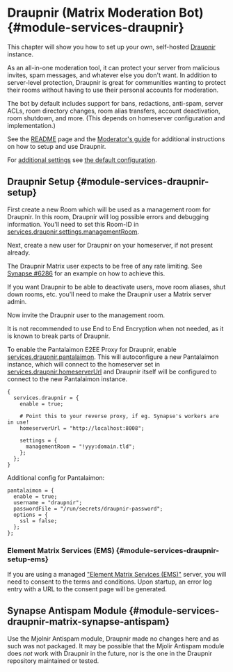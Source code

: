 # Draupnir (Matrix Moderation Bot) {#module-services-draupnir}

This chapter will show you how to set up your own, self-hosted
[Draupnir](https://github.com/the-draupnir-project/Draupnir) instance.

As an all-in-one moderation tool, it can protect your server from
malicious invites, spam messages, and whatever else you don't want.
In addition to server-level protection, Draupnir is great for communities
wanting to protect their rooms without having to use their personal
accounts for moderation.

The bot by default includes support for bans, redactions, anti-spam,
server ACLs, room directory changes, room alias transfers, account
deactivation, room shutdown, and more. (This depends on homeserver configuration and implementation.)

See the [README](https://github.com/the-draupnir-project/draupnir#readme)
page and the [Moderator's guide](https://the-draupnir-project.github.io/draupnir-documentation/moderator/setting-up-and-configuring)
for additional instructions on how to setup and use Draupnir.

For [additional settings](#opt-services.draupnir.settings)
see [the default configuration](https://github.com/the-draupnir-project/Draupnir/blob/main/config/default.yaml).

## Draupnir Setup {#module-services-draupnir-setup}

First create a new Room which will be used as a management room for Draupnir. In
this room, Draupnir will log possible errors and debugging information. You'll
need to set this Room-ID in [services.draupnir.settings.managementRoom](#opt-services.draupnir.settings.managementRoom).

Next, create a new user for Draupnir on your homeserver, if not present already.

The Draupnir Matrix user expects to be free of any rate limiting.
See [Synapse #6286](https://github.com/matrix-org/synapse/issues/6286)
for an example on how to achieve this.

If you want Draupnir to be able to deactivate users, move room aliases, shut down rooms, etc.
you'll need to make the Draupnir user a Matrix server admin.

Now invite the Draupnir user to the management room.

It is not recommended to use End to End Encryption when not needed,
as it is known to break parts of Draupnir.

To enable the Pantalaimon E2EE Proxy for Draupnir, enable
[services.draupnir.pantalaimon](#opt-services.draupnir.pantalaimon.enable). This will
autoconfigure a new Pantalaimon instance, which will connect to the homeserver
set in [services.draupnir.homeserverUrl](#opt-services.draupnir.homeserverUrl) and Draupnir itself
will be configured to connect to the new Pantalaimon instance.

```
{
  services.draupnir = {
    enable = true;

    # Point this to your reverse proxy, if eg. Synapse's workers are in use!
    homeserverUrl = "http://localhost:8008";

    settings = {
      managementRoom = "!yyy:domain.tld";
    };
  };
}
```

Additional config for Pantalaimon:
```
pantalaimon = {
  enable = true;
  username = "draupnir";
  passwordFile = "/run/secrets/draupnir-password";
  options = {
    ssl = false;
  };
};
```

### Element Matrix Services (EMS) {#module-services-draupnir-setup-ems}

If you are using a managed ["Element Matrix Services (EMS)"](https://ems.element.io/)
server, you will need to consent to the terms and conditions. Upon startup, an error
log entry with a URL to the consent page will be generated.

## Synapse Antispam Module {#module-services-draupnir-matrix-synapse-antispam}

Use the Mjolnir Antispam module, Draupnir made no changes here and as such was not packaged.
It may be possible that the Mjolir Antispam module does *not* work with Draupnir in the future,
nor is the one in the Draupnir repository maintained or tested.
